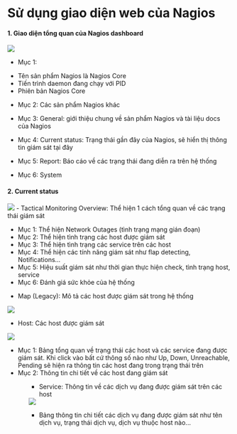 # Sử dụng giao diện web của Nagios

#### 1. Giao diện tổng quan của Nagios dashboard
<img src="http://i.imgur.com/aqpOOjn.png">

- Mục 1:
<ul>
<li>Tên sản phẩm Nagios là Nagios Core</li>
<li>Tiến trình daemon đang chạy với PID</li>
<li>Phiên bản Nagios Core</li>
</ul>

- Mục 2: Các sản phẩm Nagios khác

- Mục 3: General: giới thiệu chung về sản phẩm Nagios và tài liệu docs của Nagios

- Mục 4: Current status: Trạng thái gần đây của Nagios, sẽ hiển thị thông tin giám sát tại đây

- Mục 5: Report: Báo cáo về các trạng thái đang diễn ra trên hệ thống

- Mục 6: System

#### 2. Current status
<img src="http://i.imgur.com/tH2p8S2.png">
- Tactical Monitoring Overview: Thể hiện 1 cách tổng quan về các trạng thái giám sát
<ul>
<li>Mục 1: Thể hiện Network Outages (tình trạng mạng gián đoạn)</li>
<li>Mục 2: Thể hiện tình trạng các host được giám sát</li>
<li>Mục 3: Thể hiện tình trạng các service trên các host</li>
<li>Mục 4: Thể hiện các tính năng giám sát như flap detecting, Notifications...</li>
<li>Mục 5: Hiệu suất giám sát như thời gian thực hiện check, tình trạng host, service</li>
<li>Mục 6: Đánh giá sức khỏe của hệ thống</li>
</ul>

- Map (Legacy): Mô tả các host được giám sát trong hệ thống
<img src="http://i.imgur.com/Grmt0f2.png">

- Host: Các host được giám sát
<img src="http://i.imgur.com/6xLEZTk.png">
<ul>
<li>Mục 1: Bảng tổng quan về trạng thái các host và các service đang được giám sát. Khi click vào bất cứ thông số nào như Up, Down, Unreachable, Pending sẽ hiện ra thông tin các host đang trong trạng thái trên</li>
<li>Mục 2: Thông tin chi tiết về các host đang giám sát</li>
<ul>

- Service: Thông tin về các dịch vụ đang được giám sát trên các host
<img src="http://i.imgur.com/eG07E6V.png">
<ul>
<li>Bảng thông tin chi tiết các dịch vụ đang được giám sát như tên dịch vụ, trạng thái dịch vụ, dịch vụ thuộc host nào...</li>
</ul>







